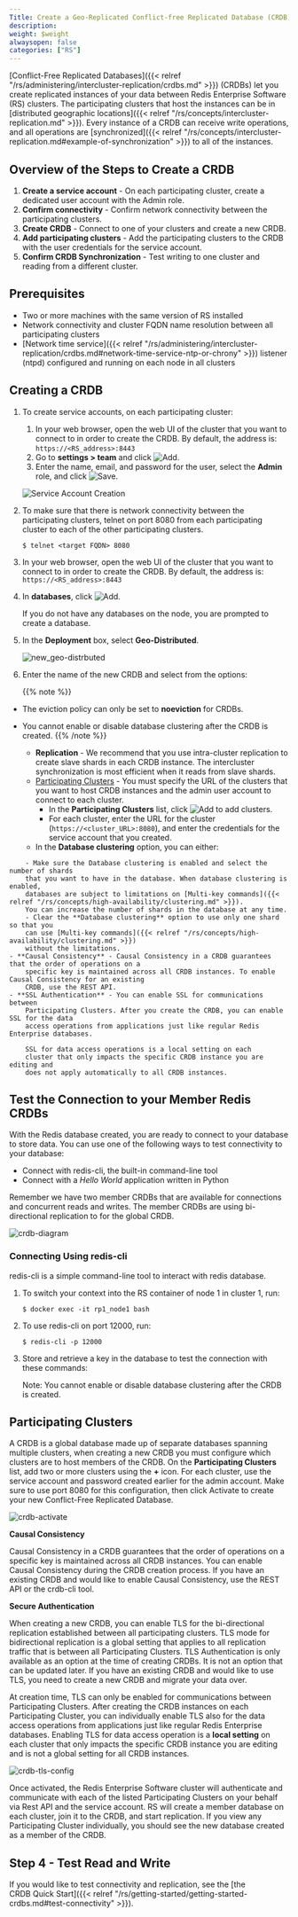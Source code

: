 ```yaml
---
Title: Create a Geo-Replicated Conflict-free Replicated Database (CRDB)
description: 
weight: $weight
alwaysopen: false
categories: ["RS"]
---
```

[Conflict-Free Replicated Databases]({{< relref "/rs/administering/intercluster-replication/crdbs.md" >}}) (CRDBs) let you create replicated instances of your data between Redis Enterprise Software (RS) clusters.
The participating clusters that host the instances can be in [distributed geographic locations]({{< relref "/rs/concepts/intercluster-replication.md" >}}).
Every instance of a CRDB can receive write operations, and all operations are [synchronized]({{< relref "/rs/concepts/intercluster-replication.md#example-of-synchronization" >}}) to all of the instances.

## Overview of the Steps to Create a CRDB

1. **Create a service account** - On each participating cluster, create a dedicated user account with the Admin role.
1. **Confirm connectivity** - Confirm network connectivity between the participating clusters.
1. **Create CRDB** - Connect to one of your clusters and create a new CRDB.
1. **Add participating clusters** - Add the participating clusters to the CRDB with the user credentials for the service account.
1. **Confirm CRDB Synchronization** - Test writing to one cluster and reading from a different cluster.

## Prerequisites

- Two or more machines with the same version of RS installed
- Network connectivity and cluster FQDN name resolution between all participating clusters
- [Network time service]({{< relref "/rs/administering/intercluster-replication/crdbs.md#network-time-service-ntp-or-chrony" >}}) listener (ntpd) configured and running on each node in all clusters

## Creating a CRDB

1. To create service accounts, on each participating cluster:

    1. In your web browser, open the web UI of the cluster that you want to connect to in order to create the CRDB.
        By default, the address is: `https://<RS_address>:8443`
    1. Go to **settings > team** and click ![Add](/images/rs/icon_add.png#no-click "Add").
    1. Enter the name, email, and password for the user, select the **Admin** role, and click ![Save](/images/rs/icon_save.png#no-click "Save").

    ![Service Account Creation](/images/rs/create-service-account.png)

1. To make sure that there is network connectivity between the participating clusters,
    telnet on port 8080 from each participating cluster to each of the other participating clusters.

    ```src
    $ telnet <target FQDN> 8080
    ```

1. In your web browser, open the web UI of the cluster that you want to connect to in order to create the CRDB.
    By default, the address is: `https://<RS_address>:8443`

1. In **databases**, click ![Add](/images/rs/icon_add.png#no-click "Add").

    If you do not have any databases on the node, you are prompted to create a database.

1. In the **Deployment** box, select **Geo-Distributed**.

    ![new_geo-distrbuted](/images/rs/new_geo-distrbuted.png?width=600&height=608)

1. Enter the name of the new CRDB and select from the options:

    {{% note %}}
- The eviction policy can only be set to **noeviction** for CRDBs.
- You cannot enable or disable database clustering after the CRDB is created.
    {{% /note %}}

    - **Replication** - We recommend that you use intra-cluster replication to create slave shards in each CRDB instance.
        The intercluster synchronization is most efficient when it reads from slave shards.
    - [Participating Clusters](#participating-clusters) - You must specify the URL of the clusters that you want to
        host CRDB instances and the admin user account to connect to each cluster.
        - In the **Participating Clusters** list, click ![Add](/images/rs/icon_add.png#no-click "Add") to add clusters.
        - For each cluster, enter the URL for the cluster (`https://<cluster_URL>:8080`),
            and enter the credentials for the service account that you created.
    - In the **Database clustering** option, you can either:
<!-- Also in crdbs.md -->
        - Make sure the Database clustering is enabled and select the number of shards 
        that you want to have in the database. When database clustering is enabled, 
        databases are subject to limitations on [Multi-key commands]({{< relref "/rs/concepts/high-availability/clustering.md" >}}).
        You can increase the number of shards in the database at any time. 
        - Clear the **Database clustering** option to use only one shard so that you 
        can use [Multi-key commands]({{< relref "/rs/concepts/high-availability/clustering.md" >}})
        without the limitations.
    - **Causal Consistency** - Causal Consistency in a CRDB guarantees that the order of operations on a
        specific key is maintained across all CRDB instances. To enable Causal Consistency for an existing
        CRDB, use the REST API.
    - **SSL Authentication** - You can enable SSL for communications between
        Participating Clusters. After you create the CRDB, you can enable SSL for the data
        access operations from applications just like regular Redis Enterprise databases.

        SSL for data access operations is a local setting on each
        cluster that only impacts the specific CRDB instance you are editing and
        does not apply automatically to all CRDB instances.

<!-- Also in getting-started-crdbs.md -->
## Test the Connection to your Member Redis CRDBs

With the Redis database created, you are ready to connect to your
database to store data. You can use one of the following ways to test
connectivity to your database:

- Connect with redis-cli, the built-in command-line tool
- Connect with a _Hello World_ application written in Python

Remember we have two member CRDBs that are available for connections and
concurrent reads and writes. The member CRDBs are using bi-directional
replication to for the global CRDB.

![crdb-diagram](/images/rs/crdb-diagram.png)

### Connecting Using redis-cli

redis-cli is a simple command-line tool to interact with redis database.

1. To switch your context into the RS container of node 1 in cluster 1, run:

    ```src
    $ docker exec -it rp1_node1 bash
    ```

1. To use redis-cli on port 12000, run:

    ```src
    $ redis-cli -p 12000
    ```

1.  Store and retrieve a key in the database to test the connection with these 
    commands:
    
    Note: You cannot enable or disable database clustering after the CRDB is created.

## Participating Clusters

A CRDB is a global database made up of separate databases spanning
multiple clusters, when creating a new CRDB you must configure which
clusters are to host members of the CRDB. On the **Participating
Clusters** list, add two or more clusters using the **+** icon. For each
cluster, use the service account and password created earlier for the
admin account. Make sure to use port 8080 for this configuration, then
click Activate to create your new Conflict-Free Replicated Database.

![crdb-activate](/images/rs/crdb-activate.png)

**Causal Consistency**

Causal Consistency in a CRDB guarantees that the order of operations on a 
specific key is maintained across all CRDB instances. You can enable Causal
Consistency during the CRDB creation process. If you have an existing
CRDB and would like to enable Causal Consistency, use the
REST API or the crdb-cli tool.

**Secure Authentication**

When creating a new CRDB, you can enable TLS for the bi-directional
replication established between all participating clusters. TLS mode for
bidirectional replication is a global setting that applies to all
replication traffic that is between all Participating Clusters. TLS
Authentication is only available as an option at the time of creating
CRDBs. It is not an option that can be updated later. If you have an
existing CRDB and would like to use TLS, you need to create a new CRDB
and migrate your data over.

At creation time, TLS can only be enabled for communications between
Participating Clusters. After creating the CRDB instances on each
Participating Cluster, you can individually enable TLS also for the data
access operations from applications just like regular Redis Enterprise
databases.
Enabling TLS for data access operation is a **local setting** on each
cluster that only impacts the specific CRDB instance you are editing and
is not a global setting for all CRDB instances.

![crdb-tls-config](/images/rs/crdb-tls-config.png "crdb-tls-config")

Once activated, the Redis Enterprise Software cluster will authenticate
and communicate with each of the listed Participating Clusters on your
behalf via Rest API and the service account. RS will create a member
database on each cluster, join it to the CRDB, and start replication.
If you view any Participating Cluster individually, you should see the
new database created as a member of the CRDB.

## Step 4 - Test Read and Write

If you would like to test connectivity and replication, see
the [the CRDB Quick
Start]({{< relref "/rs/getting-started/getting-started-crdbs.md#test-connectivity" >}}).
